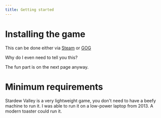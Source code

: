 ```yaml
---
title: Getting started
---
```


# Installing the game
This can be done either via [Steam](https://store.steampowered.com/app/413150/Stardew_Valley/) or [GOG](https://www.gog.com/en/game/stardew_valley)

Why do I even need to tell you this? 

The fun part is on the next page anyway. 

# Minimum requirements
Stardew Valley is a very lightweight game, you don't need to have a beefy machine to run it. I was able to run it on a low-power laptop from 2013. A modern toaster could run it. 
